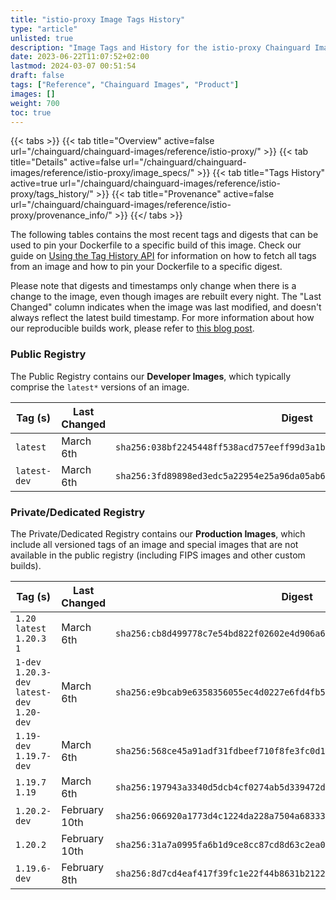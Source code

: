 ```yaml
---
title: "istio-proxy Image Tags History"
type: "article"
unlisted: true
description: "Image Tags and History for the istio-proxy Chainguard Image"
date: 2023-06-22T11:07:52+02:00
lastmod: 2024-03-07 00:51:54
draft: false
tags: ["Reference", "Chainguard Images", "Product"]
images: []
weight: 700
toc: true
---
```


{{< tabs >}}
{{< tab title="Overview" active=false url="/chainguard/chainguard-images/reference/istio-proxy/" >}}
{{< tab title="Details" active=false url="/chainguard/chainguard-images/reference/istio-proxy/image_specs/" >}}
{{< tab title="Tags History" active=true url="/chainguard/chainguard-images/reference/istio-proxy/tags_history/" >}}
{{< tab title="Provenance" active=false url="/chainguard/chainguard-images/reference/istio-proxy/provenance_info/" >}}
{{</ tabs >}}

The following tables contains the most recent tags and digests that can be used to pin your Dockerfile to a specific build of this image. Check our guide on [Using the Tag History API](/chainguard/chainguard-images/using-the-tag-history-api/) for information on how to fetch all tags from an image and how to pin your Dockerfile to a specific digest.

Please note that digests and timestamps only change when there is a change to the image, even though images are rebuilt every night. The "Last Changed" column indicates when the image was last modified, and doesn't always reflect the latest build timestamp. For more information about how our reproducible builds work, please refer to [this blog post](https://www.chainguard.dev/unchained/reproducing-chainguards-reproducible-image-builds).

### Public Registry
The Public Registry contains our **Developer Images**, which typically comprise the `latest*` versions of an image.

| Tag (s)       | Last Changed | Digest                                                                    |
|---------------|--------------|---------------------------------------------------------------------------|
|  `latest`     | March 6th    | `sha256:038bf2245448ff538acd757eeff99d3a1b6b9663b086c3d4b35fed37debf9a2d` |
|  `latest-dev` | March 6th    | `sha256:3fd89898ed3edc5a22954e25a96da05ab65630eee859fa1016161542bfbc36fb` |


### Private/Dedicated Registry
The Private/Dedicated Registry contains our **Production Images**, which include all versioned tags of an image and special images that are not available in the public registry (including FIPS images and other custom builds).

| Tag (s)                                       | Last Changed  | Digest                                                                    |
|-----------------------------------------------|---------------|---------------------------------------------------------------------------|
|  `1.20` `latest` `1.20.3` `1`                 | March 6th     | `sha256:cb8d499778c7e54bd822f02602e4d906a6287b57dddbf7ea8f5112929c3ef50a` |
|  `1-dev` `1.20.3-dev` `latest-dev` `1.20-dev` | March 6th     | `sha256:e9bcab9e6358356055ec4d0227e6fd4fb52f26f30d680e2c18584c9b976fa2ba` |
|  `1.19-dev` `1.19.7-dev`                      | March 6th     | `sha256:568ce45a91adf31fdbeef710f8fe3fc0d19ade045eaab8a3a1232ba9fa6d000c` |
|  `1.19.7` `1.19`                              | March 6th     | `sha256:197943a3340d5dcb4cf0274ab5d339472daaa1e7ff26d4c7f65ff1b24ef3fba9` |
|  `1.20.2-dev`                                 | February 10th | `sha256:066920a1773d4c1224da228a7504a68333b6a481d3b66a3af75fa42be6756eeb` |
|  `1.20.2`                                     | February 10th | `sha256:31a7a0995fa6b1d9ce8cc87cd8d63c2ea0d029f5833596f7aeb93873959f4a9d` |
|  `1.19.6-dev`                                 | February 8th  | `sha256:8d7cd4eaf417f39fc1e22f44b8631b2122305e736e5ce0ec409db4e9bccd082b` |

